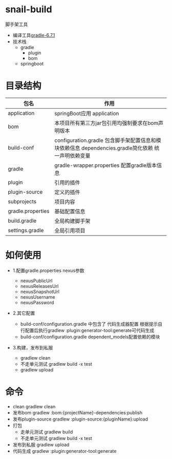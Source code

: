 snail-build
=====
脚手架工具

- 编译工具[gradle-6.7.1](https://docs.gradle.org/current/userguide/userguide.html)
- 技术栈
  - gradle
    - plugin
    - bom
  - springboot

目录结构
=====

包名  |  作用
---- |-----
application | springBoot应用 application
bom | 本项目所有第三方jar包引用均强制要求在bom声明版本
build-conf | configuration.gradle 包含脚手架配置信息和模块依赖信息  dependencies.gradle简化依赖 统一声明依赖变量
gradle  | gradle-wrapper.properties 配置gradle版本信息
plugin | 引用的插件
plugin-source | 定义的插件
subprojects | 项目内容
gradle.properties | 基础配置信息
build.gradle | 全局构建脚手架
settings.gradle | 全局引用项目

如何使用
====
- 1.配置gradle.properties nexus参数
  - nexusPublicUrl
  - nexusReleasesUrl
  - nexusSnapshotUrl
  - nexusUsername
  - nexusPassword

- 2.其它配置
  - build-conf/configuration.gradle 中包含了 代码生成器配置 根据提示自行配置后执行gradlew :plugin:generator-tool:generate可代码生成
  - build-conf/configuration.gradle dependent_models配置依赖的模块

- 3.构建，发布到私服
  - gradlew clean
  - 不走单元测试 gradlew build -x test
  - gradlew upload

命令
====

- clean gradlew clean
- 发布bom gradlew :bom:{projectName}-dependencies:publish
- 发布plugin-source gradlew :plugin-source:{pluginName}:upload
- 打包
  - 走单元测试 gradlew build
  - 不走单元测试 gradlew build -x test
- 发布到私服 gradlew upload
- 代码生成 gradlew :plugin:generator-tool:generate